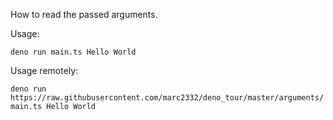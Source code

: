 How to read the passed arguments.

Usage:

`deno run main.ts Hello World`

Usage remotely: 

`deno run https://raw.githubusercontent.com/marc2332/deno_tour/master/arguments/main.ts Hello World`